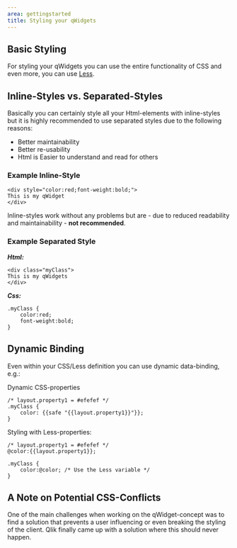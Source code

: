 ```yaml
---
area: gettingstarted
title: Styling your qWidgets
---
```


## Basic Styling

For styling your qWidgets you can use the entire functionality of CSS and even more, you can use [Less](http://lesscss.org/).
 

## Inline-Styles vs. Separated-Styles
Basically you can certainly style all your Html-elements with inline-styles but it is highly recommended to use separated styles due to the following reasons:

* Better maintainability
* Better re-usability
* Html is Easier to understand and read for others


### Example Inline-Style

	<div style="color:red;font-weight:bold;">
	This is my qWidget
	</div>

Inline-styles work without any problems but are - due to reduced readability and maintainability - **not recommended**.

### Example Separated Style

***Html:***

	<div class="myClass">
	This is my qWidgets
	</div>
  
***Css:***

	.myClass {
		color:red;
		font-weight:bold;
	}


## Dynamic Binding
Even within your CSS/Less definition you can use dynamic data-binding, e.g.:

Dynamic CSS-properties

	/* layout.property1 = #efefef */
	.myClass {
		color: {{safe "{{layout.property1}}"}};
	}

Styling with Less-properties:

	/* layout.property1 = #efefef */
	@color:{{layout.property1}};
	
	.myClass {
		color:@color; /* Use the Less variable */
	}


## A Note on Potential CSS-Conflicts
One of the main challenges when working on the qWidget-concept was to find a solution that prevents a user influencing or even breaking the styling of the client. Qlik finally came up with a solution where this should never happen.

